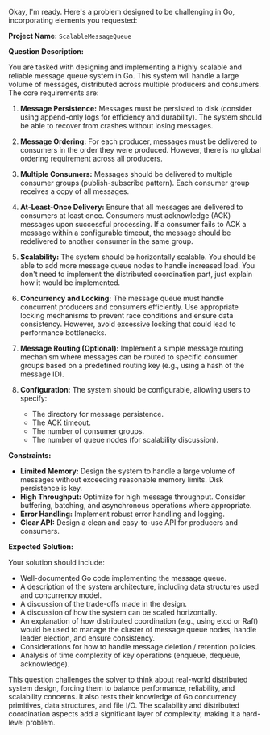 Okay, I'm ready. Here's a problem designed to be challenging in Go, incorporating elements you requested:

**Project Name:** `ScalableMessageQueue`

**Question Description:**

You are tasked with designing and implementing a highly scalable and reliable message queue system in Go. This system will handle a large volume of messages, distributed across multiple producers and consumers. The core requirements are:

1.  **Message Persistence:** Messages must be persisted to disk (consider using append-only logs for efficiency and durability). The system should be able to recover from crashes without losing messages.

2.  **Message Ordering:** For each producer, messages must be delivered to consumers in the order they were produced. However, there is no global ordering requirement across all producers.

3.  **Multiple Consumers:** Messages should be delivered to multiple consumer groups (publish-subscribe pattern). Each consumer group receives a copy of all messages.

4.  **At-Least-Once Delivery:**  Ensure that all messages are delivered to consumers at least once.  Consumers must acknowledge (ACK) messages upon successful processing. If a consumer fails to ACK a message within a configurable timeout, the message should be redelivered to another consumer in the same group.

5.  **Scalability:** The system should be horizontally scalable. You should be able to add more message queue nodes to handle increased load. You don't need to implement the distributed coordination part, just explain how it would be implemented.

6.  **Concurrency and Locking:**  The message queue must handle concurrent producers and consumers efficiently. Use appropriate locking mechanisms to prevent race conditions and ensure data consistency. However, avoid excessive locking that could lead to performance bottlenecks.

7.  **Message Routing (Optional):** Implement a simple message routing mechanism where messages can be routed to specific consumer groups based on a predefined routing key (e.g., using a hash of the message ID).

8.  **Configuration:** The system should be configurable, allowing users to specify:
    *   The directory for message persistence.
    *   The ACK timeout.
    *   The number of consumer groups.
    *   The number of queue nodes (for scalability discussion).

**Constraints:**

*   **Limited Memory:**  Design the system to handle a large volume of messages without exceeding reasonable memory limits.  Disk persistence is key.
*   **High Throughput:** Optimize for high message throughput.  Consider buffering, batching, and asynchronous operations where appropriate.
*   **Error Handling:** Implement robust error handling and logging.
*   **Clear API:**  Design a clean and easy-to-use API for producers and consumers.

**Expected Solution:**

Your solution should include:

*   Well-documented Go code implementing the message queue.
*   A description of the system architecture, including data structures used and concurrency model.
*   A discussion of the trade-offs made in the design.
*   A discussion of how the system can be scaled horizontally.
*   An explanation of how distributed coordination (e.g., using etcd or Raft) would be used to manage the cluster of message queue nodes, handle leader election, and ensure consistency.
*   Considerations for how to handle message deletion / retention policies.
*   Analysis of time complexity of key operations (enqueue, dequeue, acknowledge).

This question challenges the solver to think about real-world distributed system design, forcing them to balance performance, reliability, and scalability concerns. It also tests their knowledge of Go concurrency primitives, data structures, and file I/O.  The scalability and distributed coordination aspects add a significant layer of complexity, making it a hard-level problem.
